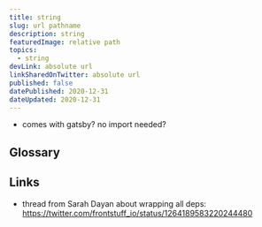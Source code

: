 ```yaml
---
title: string
slug: url pathname
description: string
featuredImage: relative path
topics:
  - string
devLink: absolute url
linkSharedOnTwitter: absolute url
published: false
datePublished: 2020-12-31
dateUpdated: 2020-12-31
---
```


<!--

Tips:

- Write for one person (not everyone): https://twitter.com/b0rk/status/1262415197345636353
- Put main ideas in headings: https://twitter.com/b0rk/status/1262756496162476033

-->

- comes with gatsby? no import needed?

## Glossary

## Links

- thread from Sarah Dayan about wrapping all deps: https://twitter.com/frontstuff_io/status/1264189583220244480

